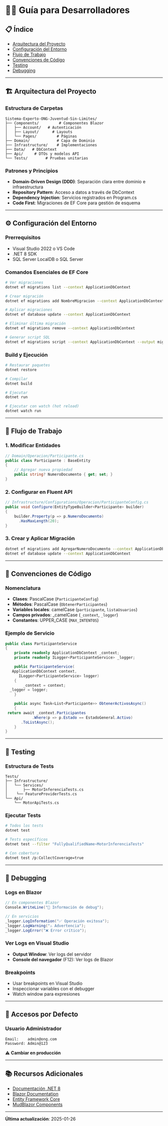 ﻿# 👨‍💻 Guía para Desarrolladores

## 📋 Índice

- [Arquitectura del Proyecto](#arquitectura-del-proyecto)
- [Configuración del Entorno](#configuración-del-entorno)
- [Flujo de Trabajo](#flujo-de-trabajo)
- [Convenciones de Código](#convenciones-de-código)
- [Testing](#testing)
- [Debugging](#debugging)

---

## 🏗️ Arquitectura del Proyecto

### Estructura de Carpetas

```
Sistema-Experto-ONG-Juventud-Sin-Limites/
├── Components/         # Componentes Blazor
│   ├── Account/   # Autenticación
│   ├── Layout/      # Layouts
│   └── Pages/         # Páginas
├── Domain/            # Capa de Dominio
├── Infrastructure/    # Implementaciones
├── Data/   # DbContext
├── Api/     # DTOs y modelos API
└── Tests/        # Pruebas unitarias
```

### Patrones y Principios

- **Domain-Driven Design (DDD)**: Separación clara entre dominio e infraestructura
- **Repository Pattern**: Acceso a datos a través de DbContext
- **Dependency Injection**: Servicios registrados en Program.cs
- **Code First**: Migraciones de EF Core para gestión de esquema

---

## ⚙️ Configuración del Entorno

### Prerrequisitos

- Visual Studio 2022 o VS Code
- .NET 8 SDK
- SQL Server LocalDB o SQL Server

### Comandos Esenciales de EF Core

```bash
# Ver migraciones
dotnet ef migrations list --context ApplicationDbContext

# Crear migración
dotnet ef migrations add NombreMigracion --context ApplicationDbContext

# Aplicar migraciones
dotnet ef database update --context ApplicationDbContext

# Eliminar última migración
dotnet ef migrations remove --context ApplicationDbContext

# Generar script SQL
dotnet ef migrations script --context ApplicationDbContext --output migration.sql
```

### Build y Ejecución

```bash
# Restaurar paquetes
dotnet restore

# Compilar
dotnet build

# Ejecutar
dotnet run

# Ejecutar con watch (hot reload)
dotnet watch run
```

---

## 🔄 Flujo de Trabajo

### 1. Modificar Entidades

```csharp
// Domain/Operacion/Participante.cs
public class Participante : BaseEntity
{
    // Agregar nueva propiedad
    public string? NumeroDocumento { get; set; }
}
```

### 2. Configurar en Fluent API

```csharp
// Infrastructure/Configurations/Operacion/ParticipanteConfig.cs
public void Configure(EntityTypeBuilder<Participante> builder)
{
    builder.Property(p => p.NumeroDocumento)
      .HasMaxLength(20);
}
```

### 3. Crear y Aplicar Migración

```bash
dotnet ef migrations add AgregarNumeroDocumento --context ApplicationDbContext
dotnet ef database update --context ApplicationDbContext
```

---

## 📝 Convenciones de Código

### Nomenclatura

- **Clases**: PascalCase (`ParticipanteConfig`)
- **Métodos**: PascalCase (`ObtenerParticipantes`)
- **Variables locales**: camelCase (`participante`, `listaUsuarios`)
- **Campos privados**: _camelCase (`_context`, `_logger`)
- **Constantes**: UPPER_CASE (`MAX_INTENTOS`)

### Ejemplo de Servicio

```csharp
public class ParticipanteService
{
    private readonly ApplicationDbContext _context;
    private readonly ILogger<ParticipanteService> _logger;

    public ParticipanteService(
   ApplicationDbContext context,
      ILogger<ParticipanteService> logger)
    {
        _context = context;
  _logger = logger;
    }

    public async Task<List<Participante>> ObtenerActivosAsync()
    {
 return await _context.Participantes
            .Where(p => p.Estado == EstadoGeneral.Activo)
       .ToListAsync();
    }
}
```

---

## 🧪 Testing

### Estructura de Tests

```
Tests/
├── Infrastructure/
│   └── Services/
│       ├── MotorInferenciaTests.cs
│    └── FeatureProviderTests.cs
└── Api/
    └── MotorApiTests.cs
```

### Ejecutar Tests

```bash
# Todos los tests
dotnet test

# Tests específicos
dotnet test --filter "FullyQualifiedName~MotorInferenciaTests"

# Con cobertura
dotnet test /p:CollectCoverage=true
```

---

## 🐛 Debugging

### Logs en Blazor

```csharp
// En componentes Blazor
Console.WriteLine("🎯 Información de debug");

// En servicios
_logger.LogInformation("✅ Operación exitosa");
_logger.LogWarning("⚠️ Advertencia");
_logger.LogError("❌ Error crítico");
```

### Ver Logs en Visual Studio

- **Output Window**: Ver logs del servidor
- **Console del navegador** (F12): Ver logs de Blazor

### Breakpoints

- Usar breakpoints en Visual Studio
- Inspeccionar variables con el debugger
- Watch window para expresiones

---

## 🔑 Accesos por Defecto

### Usuario Administrador

```
Email:    admin@ong.com
Password: Admin@123
```

⚠️ **Cambiar en producción**

---

## 📚 Recursos Adicionales

- [Documentación .NET 8](https://learn.microsoft.com/dotnet)
- [Blazor Documentation](https://learn.microsoft.com/aspnet/core/blazor)
- [Entity Framework Core](https://learn.microsoft.com/ef/core)
- [MudBlazor Components](https://mudblazor.com)

---

**Última actualización**: 2025-01-26
